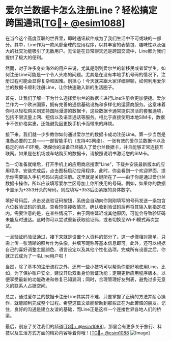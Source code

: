 # 爱尔兰数据卡怎么注册Line？轻松搞定跨国通讯[[TG💪+ @esim1088](https://t.me/s/esim1088)]

在当今这个高度互联的世界里，即时通讯软件成为了我们生活中不可或缺的一部分。其中，Line作为一款风靡全球的应用程序，以其丰富的表情包、趣味性以及强大的社交功能吸引了无数用户。无论是在日常聊天还是跨国交流中，Line都为我们提供了极大的便利。

然而，对于许多身处海外的用户来说，尤其是刚到爱尔兰的新移民或者留学生，如何注册Line可能是一个令人头疼的问题。尤其是在没有本地手机号码的情况下，注册过程可能会显得复杂和困难。别担心！今天就来跟大家详细聊聊，如何利用爱尔兰的数据卡顺利注册Line，让你快速融入新的生活圈子。

首先，让我们了解一下为什么选择爱尔兰的数据卡进行Line注册会更加便捷。爱尔兰作为一个欧洲国家，拥有完善的通信基础设施和多样化的运营商服务。这意味着你可以轻松购买到支持国际漫游的数据卡，这些数据卡通常提供灵活的套餐选项，包括不限流量上网、短信以及语音通话等服务。相比于直接使用本地SIM卡，数据卡不仅价格实惠，还能避免因更换手机卡而带来的麻烦。

接下来，我们就一步步教你如何通过爱尔兰的数据卡成功注册Line。第一步当然是准备必要的工具——一部智能手机（支持4G网络）、一张有效的爱尔兰数据卡以及稳定的Wi-Fi环境。确保你的设备已经插入了爱尔兰数据卡，并且能够正常连接互联网。如果是在机场或车站购买的数据卡，请按照说明书激活您的SIM卡。

当一切准备就绪后，打开手机上的应用商店搜索“Line”，下载并安装最新版本的应用程序。安装完成后，点击图标启动应用程序。此时，你会看到一个欢迎界面，提示你需要输入手机号码以完成注册。这里就是关键所在了——由于你是通过爱尔兰数据卡操作，所以应该填写爱尔兰区号加上你所使用的号码。例如，如果你的数据卡显示为+353开头的号码，则应填写+353后面紧跟的具体数字。

填好号码后，点击发送验证码按钮，系统会自动向你刚刚填写的号码发送一条包含六位数验证码的消息。查看短信接收情况，确认收到验证码后再将其输入到指定框内。需要注意的是，在某些情况下，由于网络延迟或其他原因，可能会导致验证码未能及时送达。这时你可以尝试重新获取验证码，或者切换至Wi-Fi模式再次尝试。

一旦验证码验证通过，接下来就是设置个人资料的部分了。这一步骤相对简单，只需上传一张清晰的照片作为头像，并填写昵称等基本信息即可。此外，还可以根据自己的喜好调整主题颜色、语言设定以及其他个性化选项。完成所有设置之后，你就正式成为了一名Line用户啦！

当然，除了基本的注册流程之外，还有一些小技巧可以帮助你更好地使用Line。比如，为了保护账户安全，建议开启双重身份验证功能；定期更新应用程序版本，以便享受最新的功能改进和修复已知漏洞；同时，合理管理好友列表，避免过多无意义的联系人占据空间。

总之，通过爱尔兰的数据卡注册Line其实并不难，只要掌握了正确的方法并耐心操作，就能顺利完成整个过程。希望这篇文章能帮助到那些正在为此苦恼的朋友。记住，良好的沟通是建立友谊的基础，而Line正是这样一个连接世界各地人们的桥梁。

最后，别忘了关注我们的频道[[TG💪+ @esim1088](https://t.me/s/esim1088)]，那里会有更多关于旅行、科技以及生活方式方面的精彩内容等着你哦！[[TG💪+ @esim1088](https://t.me/s/esim1088) ![Image](https://i.postimg.cc/4NQfJmqS/Snipaste-2025-05-13-00-14-12.png)]